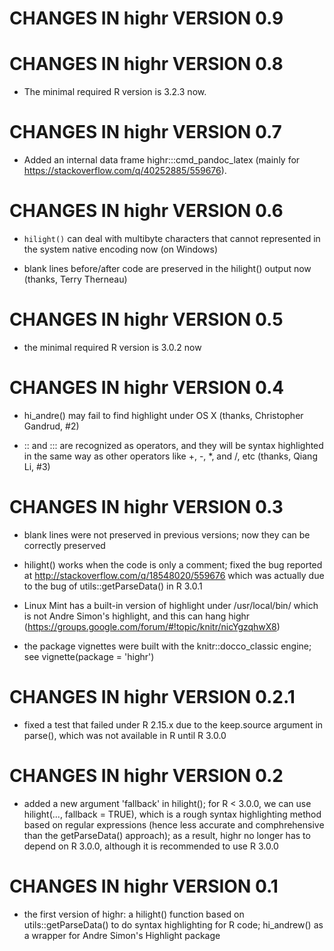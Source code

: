 # CHANGES IN highr VERSION 0.9


# CHANGES IN highr VERSION 0.8

- The minimal required R version is 3.2.3 now.

# CHANGES IN highr VERSION 0.7

- Added an internal data frame highr:::cmd_pandoc_latex (mainly for https://stackoverflow.com/q/40252885/559676).

# CHANGES IN highr VERSION 0.6

- `hilight()` can deal with multibyte characters that cannot represented in the system native encoding now (on Windows)

- blank lines before/after code are preserved in the hilight() output now (thanks, Terry Therneau)

# CHANGES IN highr VERSION 0.5

- the minimal required R version is 3.0.2 now

# CHANGES IN highr VERSION 0.4

- hi_andre() may fail to find highlight under OS X (thanks, Christopher Gandrud, #2)

- :: and ::: are recognized as operators, and they will be syntax highlighted in the same way as other operators like +, -, *, and /, etc (thanks, Qiang Li, #3)

# CHANGES IN highr VERSION 0.3

- blank lines were not preserved in previous versions; now they can be correctly preserved

- hilight() works when the code is only a comment; fixed the bug reported at http://stackoverflow.com/q/18548020/559676 which was actually due to the bug of utils::getParseData() in R 3.0.1

- Linux Mint has a built-in version of highlight under /usr/local/bin/ which is not Andre Simon's highlight, and this can hang highr (https://groups.google.com/forum/#!topic/knitr/nicYgzqhwX8)

- the package vignettes were built with the knitr::docco_classic engine; see vignette(package = 'highr')

# CHANGES IN highr VERSION 0.2.1

- fixed a test that failed under R 2.15.x due to the keep.source argument in parse(), which was not available in R until R 3.0.0

# CHANGES IN highr VERSION 0.2

- added a new argument 'fallback' in hilight(); for R < 3.0.0, we can use hilight(..., fallback = TRUE), which is a rough syntax highlighting method based on regular expressions (hence less accurate and comphrehensive than the getParseData() approach); as a result, highr no longer has to depend on R 3.0.0, although it is recommended to use R 3.0.0

# CHANGES IN highr VERSION 0.1

- the first version of highr: a hilight() function based on utils::getParseData() to do syntax highlighting for R code; hi_andrew() as a wrapper for Andre Simon's Highlight package

